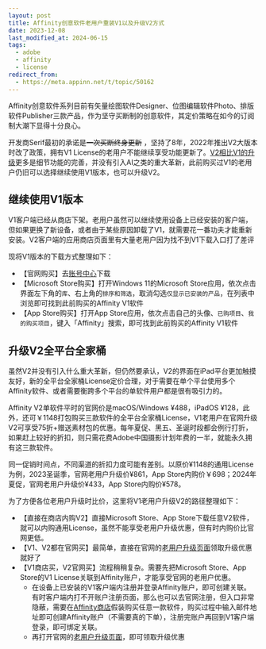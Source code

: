 ```yaml
---
layout: post
title: Affinity创意软件老用户重装V1以及升级V2方式
date: 2023-12-08
last_modified_at: 2024-06-15
tags:
  - adobe
  - affinity
  - license
redirect_from:
  - https://meta.appinn.net/t/topic/50162
---
```


Affinity创意软件系列目前有矢量绘图软件Designer、位图编辑软件Photo、排版软件Publisher三款产品，作为坚守买断制的创意软件，其定价策略在如今的订阅制大潮下显得十分良心。

开发商Serif最初的承诺是~~一次买断终身更新~~ ，坚持了8年，2022年推出V2大版本时改了政策，拥有V1 License的老用户不能继续享受功能更新了。[V2相比V1的升级](https://affinity.serif.com/zh-cn/whats-new/)更多是细节功能的完善，并没有引入AI之类的重大革新，此前购买过V1的老用户仍旧可以选择继续使用V1版本，也可以升级V2。

## 继续使用V1版本

V1客户端已经从商店下架。老用户虽然可以继续使用设备上已经安装的客户端，但如果更换了新设备，或者由于某些原因卸载了V1，就需要花一番功夫才能重新安装。V2客户端的应用商店页面里有大量老用户因为找不到V1下载入口打了差评

现将V1版本的下载方式整理如下：

- 【官网购买】去[账号中心](https://store.serif.com/zh-cn/account/downloads/)下载
- 【Microsoft Store购买】打开Windows 11的Microsoft Store应用，依次点击界面左下角的```库```、右上角的```排序和筛选```，取消勾选```仅显示已安装的产品```，在列表中浏览即可找到此前购买的Affinity V1软件
- 【App Store购买】打开App Store应用，依次点击自己的头像、```已购项目```、```我的购买项目```，键入「Affinity」搜索，即可找到此前购买的Affinity V1软件

## 升级V2全平台全家桶

虽然V2并没有引入什么重大革新，但仍然要承认，V2的界面在iPad平台更加触摸友好，新的全平台全家桶License定价合理，对于需要在单个平台使用多个Affinity软件、或者需要衡跨多个平台的单软件用户都是很有吸引力的。

Affinity V2单软件平时的官网价是macOS/Windows ¥488，iPadOS ¥128，此外，还可￥1148打包购买三款软件的全平台全家桶License，V1老用户在官网升级V2可享受75折+赠送素材包的优惠。每年夏促、黑五、圣诞时段都会例行打折，如果赶上较好的折扣，则只需花费Adobe中国摄影计划年费的一半，就能永久拥有这三款软件。

同一促销时间点，不同渠道的折扣力度可能有差别。以原价¥1148的通用License为例，2023圣诞季，官网老用户升级价¥861，App Store内购价￥698；2024年夏促，官网老用户升级价¥433，App Store内购价¥578。

为了方便各位老用户升级时比价，这里将V1老用户升级V2的路径整理如下：

- 【直接在商店内购V2】直接Microsoft Store、App Store下载任意V2软件，就可以内购通用License，虽然不能享受老用户升级优惠，但有时内购价比官网更低。
- 【V1、V2都在官网买】最简单，直接在官网的[老用户升级页面](https://affinity.serif.com/zh-cn/store/upgrade-offer/)领取升级优惠就好了
- 【V1商店买，V2官网买】流程稍稍复杂。需要先把Microsoft Store、App Store的V1 License关联到Affinity账户，才能享受官网的老用户优惠。
  - 在设备上已安装的V1客户端内注册并登录Affinity账户，即可创建关联。<br>有时客户端内打不开账户注册页面，那么也可以去官网注册，但入口非常隐蔽，需要在[Affinity商店](https://affinity.serif.com/zh-cn/store/)假装购买任意一款软件，购买过程中输入邮件地址即可创建Affinity账户（不需要真的下单），注册完账户再回到V1客户端登录，即可绑定关联。
  - 再打开官网的[老用户升级页面](https://affinity.serif.com/zh-cn/store/upgrade-offer/)，即可领取升级优惠
